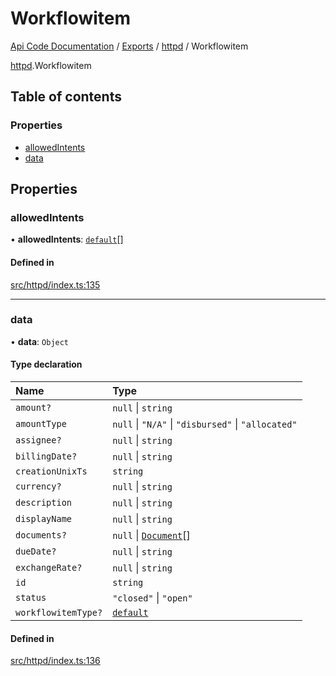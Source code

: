 # Workflowitem
[Api Code Documentation](../README.md) / [Exports](../modules.md) / [httpd](../modules/httpd.md) / Workflowitem

[httpd](../modules/httpd.md).Workflowitem

## Table of contents

### Properties

- [allowedIntents](httpd.Workflowitem.md#allowedintents)
- [data](httpd.Workflowitem.md#data)

## Properties

### allowedIntents

• **allowedIntents**: [`default`](../modules/authz_intents.md#default)[]

#### Defined in

[src/httpd/index.ts:135](https://github.com/openkfw/TruBudget/blob/92640998/api/src/httpd/index.ts#L135)

___

### data

• **data**: `Object`

#### Type declaration

| Name | Type |
| :------ | :------ |
| `amount?` | ``null`` \| `string` |
| `amountType` | ``null`` \| ``"N/A"`` \| ``"disbursed"`` \| ``"allocated"`` |
| `assignee?` | ``null`` \| `string` |
| `billingDate?` | ``null`` \| `string` |
| `creationUnixTs` | `string` |
| `currency?` | ``null`` \| `string` |
| `description` | ``null`` \| `string` |
| `displayName` | ``null`` \| `string` |
| `documents?` | ``null`` \| [`Document`](httpd.Document.md)[] |
| `dueDate?` | ``null`` \| `string` |
| `exchangeRate?` | ``null`` \| `string` |
| `id` | `string` |
| `status` | ``"closed"`` \| ``"open"`` |
| `workflowitemType?` | [`default`](../modules/service_domain_workflowitem_types_types.md#default) |

#### Defined in

[src/httpd/index.ts:136](https://github.com/openkfw/TruBudget/blob/92640998/api/src/httpd/index.ts#L136)

